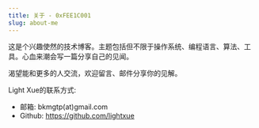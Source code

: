 ```yaml
---
title: 关于 - 0xFEE1C001
slug: about-me
---
```


这是个兴趣使然的技术博客。主题包括但不限于操作系统、编程语言、算法、工具。心血来潮会写一篇分享自己的见闻。

渴望能和更多的人交流，欢迎留言、邮件分享你的见解。

Light Xue的联系方式:

* 邮箱: bkmgtp(at)gmail.com
* Github: https://github.com/lightxue
